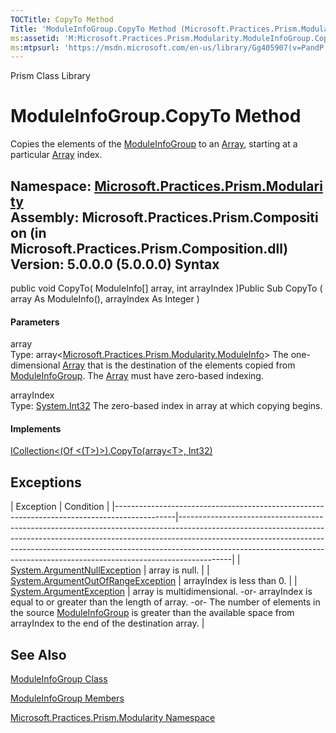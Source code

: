 ```yaml
---
TOCTitle: CopyTo Method
Title: 'ModuleInfoGroup.CopyTo Method (Microsoft.Practices.Prism.Modularity)'
ms:assetid: 'M:Microsoft.Practices.Prism.Modularity.ModuleInfoGroup.CopyTo(Microsoft.Practices.Prism.Modularity.ModuleInfo[],System.Int32)'
ms:mtpsurl: 'https://msdn.microsoft.com/en-us/library/Gg405907(v=PandP.50)'
---
```


Prism Class Library

ModuleInfoGroup.CopyTo Method
=================================

Copies the elements of the [ModuleInfoGroup](https://msdn.microsoft.com/t:microsoft.practices.prism.modularity.moduleinfogroup) to an [Array](http://msdn2.microsoft.com/en-us/library/czz5hkty), starting at a particular [Array](http://msdn2.microsoft.com/en-us/library/czz5hkty) index.

**Namespace:** [Microsoft.Practices.Prism.Modularity](https://msdn.microsoft.com/n:microsoft.practices.prism.modularity)
**Assembly:** Microsoft.Practices.Prism.Composition (in Microsoft.Practices.Prism.Composition.dll) Version: 5.0.0.0 (5.0.0.0)
Syntax
------

<span id="syntaxToggle"></span>public void CopyTo( ModuleInfo[] array, int arrayIndex )Public Sub CopyTo ( array As ModuleInfo(), arrayIndex As Integer )
#### Parameters

array  
Type: array&lt;[Microsoft.Practices.Prism.Modularity.ModuleInfo](https://msdn.microsoft.com/t:microsoft.practices.prism.modularity.moduleinfo)&gt;
The one-dimensional [Array](http://msdn2.microsoft.com/en-us/library/czz5hkty) that is the destination of the elements copied from [ModuleInfoGroup](https://msdn.microsoft.com/t:microsoft.practices.prism.modularity.moduleinfogroup). The [Array](http://msdn2.microsoft.com/en-us/library/czz5hkty) must have zero-based indexing.

arrayIndex  
Type: [System.Int32](http://msdn2.microsoft.com/en-us/library/td2s409d)
The zero-based index in array at which copying begins.

#### Implements

[ICollection&lt;(Of &lt;(T&gt;)&gt;).CopyTo(array&lt;T&gt;, Int32)](http://msdn2.microsoft.com/en-us/library/0efx51xw)

Exceptions
----------

<span id="exceptionsToggle"></span>
| Exception                                                                                   | Condition                                                                                                                                                                                                                                                                                                                           |
|---------------------------------------------------------------------------------------------|-------------------------------------------------------------------------------------------------------------------------------------------------------------------------------------------------------------------------------------------------------------------------------------------------------------------------------------|
| [System.ArgumentNullException](http://msdn2.microsoft.com/en-us/library/27426hcy)       | array is null.                                                                                                                                                                                                                                                                                                                      |
| [System.ArgumentOutOfRangeException](http://msdn2.microsoft.com/en-us/library/8xt94y6e) | arrayIndex is less than 0.                                                                                                                                                                                                                                                                                                          |
| [System.ArgumentException](http://msdn2.microsoft.com/en-us/library/3w1b3114)           | array is multidimensional. -or- arrayIndex is equal to or greater than the length of array. -or- The number of elements in the source [ModuleInfoGroup](https://msdn.microsoft.com/t:microsoft.practices.prism.modularity.moduleinfogroup) is greater than the available space from arrayIndex to the end of the destination array. |

See Also
--------

<span id="seeAlsoToggle"></span>
[ModuleInfoGroup Class](https://msdn.microsoft.com/t:microsoft.practices.prism.modularity.moduleinfogroup)

[ModuleInfoGroup Members](https://msdn.microsoft.com/allmembers.t:microsoft.practices.prism.modularity.moduleinfogroup)

[Microsoft.Practices.Prism.Modularity Namespace](https://msdn.microsoft.com/n:microsoft.practices.prism.modularity)
